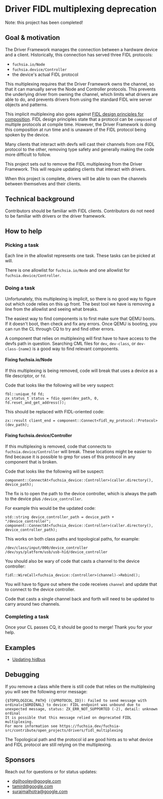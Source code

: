 # Driver FIDL multiplexing deprecation

Note: this project has been completed!

## Goal & motivation

The Driver Framework manages the connection between a hardware device and a
client. Historically, this connection has served three FIDL protocols:
- `fuchsia.io/Node`
- `fuchsia.device/Controller`
- the device's actual FIDL protocol

This multiplexing requires that the Driver Framework owns the channel, so that
it can manually serve the Node and Controller protocols. This prevents the
underlying driver from owning the channel, which limits what drivers are able to
do, and prevents drivers from using the standard FIDL wire server objects and
patterns.

This implicit multiplexing also goes against
[FIDL design principles for composition](/docs/contribute/governance/rfcs/0023_compositional_model_protocols.md).
FIDL design principles state that a protocol can be `composed` of multiple
protocols at compile time. However, the Driver Framework is doing this
composition at run time and is unaware of the FIDL protocol being spoken by the
device.

Many clients that interact with devfs will cast their channels from one FIDL
protocol to the other, removing type safety and generally making the code more
difficult to follow.

This project sets out to remove the FIDL multiplexing from the Driver Framework.
This will require updating clients that interact with drivers.

When this project is complete, drivers will be able to own the channels between
themselves and their clients.

## Technical background

Contributors should be familiar with FIDL clients.
Contributors do not need to be familiar with drivers or the driver framework.

## How to help

### Picking a task

Each line in the allowlist represents one
task. These tasks can be picked at will.

There is one allowlist for `fuchsia.io/Node` and one allowlist for
`fuchsia.device/Controller`.

### Doing a task

Unfortunately, this multiplexing is implicit, so there is no good way to
figure out which code relies on this up front. The best tool we have is removing
a line from the allowlist and seeing what breaks.

The easiest way to find components is to first make sure that QEMU boots. If it
doesn't boot, then check and fix any errors. Once QEMU is booting, you can run
the CL through CQ to try and find other errors.

A component that relies on multiplexing will first have to have access to the
devfs path in question. Searching CML files for `dev`, `dev-class`, or
`dev-class-{name}` is a good way to find relevant components.

#### Fixing fuchsia.io/Node

If this multiplexing is being removed, code will break that uses a device as a
file descriptor, or `fd`.

Code that looks like the following will be very suspect:
```
fbl::unique_fd fd;
zx_status_t status = fdio_open(dev_path, 0, fd.reset_and_get_address());
```

This should be replaced with FIDL-oriented code:
```
zx::result client_end = component::Connect<fidl_my_protocol::Protocol>(dev_path);
```

#### Fixing fuchsia.device/Controller

If this multiplexing is removed, code that connects to `fuchsia.device/Controller` will
break. These locations might be easier to find because it is possible to grep
for uses of this protocol in any component that is broken.

Code that looks like the following will be suspect:
```
component::ConnectAt<fuchsia_device::Controller>(caller.directory(), device_path);
```

The fix is to open the path to the device controller, which is always the path to the device
plus `/device_controller`.

For example this would be the updated code:
```
std::string device_controller_path = device_path + "/device_controller";
component::ConnectAt<fuchsia_device::Controller>(caller.directory(), device_controller_path);
```

This works on both class paths and topological paths, for example:
```
/dev/class/input/000/device_controller
/dev/sys/platform/usb/usb-hid/device_controller
```

You should also be wary of code that casts a channel to the device controller:
```
fidl::WireCall<fuchsia_device::Controller>(channel)->Rebind();
```

You will have to figure out where the code receives `channel` and update that to connect to the
device controller.

Code that casts a single channel back and forth will need to be updated to carry
around two channels.

### Completing a task

Once your CL passes CQ, it should be good to merge! Thank you for your help.

## Examples

* [Updating hidbus](https://fuchsia-review.googlesource.com/c/fuchsia/+/811377)

## Debugging

If you remove a class while there is still code that relies on the multiplexing you will
see the following error message:

```
{$TOPOLOGICAL_PATH} ({$PROTOCOL_ID}): Failed to send message with ordinal={$ORDINAL} to device: FIDL endpoint was unbound due to unexpected message, status: ZX_ERR_NOT_SUPPORTED (-2), detail: unknown ordinal
It is possible that this message relied on deprecated FIDL multiplexing.
For more information see https://fuchsia.dev/fuchsia-src/contribute/open_projects/drivers/fidl_multiplexing
```

The Topological path and the protocol id are good hints as to what device and FIDL protocol are
still relying on the multiplexing.

## Sponsors

Reach out for questions or for status updates:

*   <dgilhooley@google.com>
*   <tamird@google.com>
*   <surajmalhotra@google.com>

